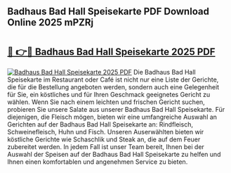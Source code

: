 ## Badhaus Bad Hall Speisekarte PDF Download Online 2025 mPZRj

# <h2><a href="http://gccivf.nevu.top/?p=Badhaus+Bad+Hall+Speisekarte">🔗 👉🔴 Badhaus Bad Hall Speisekarte 2025 PDF</a></h2>

[![Badhaus Bad Hall Speisekarte 2025 PDF](https://i.imgur.com/dBaPXMq.png)](http://gccivf.nevu.top/?p=Badhaus+Bad+Hall+Speisekarte)
Die Badhaus Bad Hall Speisekarte im Restaurant oder Café ist nicht nur eine Liste der Gerichte, die für die Bestellung angeboten werden, sondern auch eine Gelegenheit für Sie, ein köstliches und für Ihren Geschmack geeignetes Gericht zu wählen. Wenn Sie nach einem leichten und frischen Gericht suchen, probieren Sie unsere Salate aus unserer Badhaus Bad Hall Speisekarte. Für diejenigen, die Fleisch mögen, bieten wir eine umfangreiche Auswahl an Gerichten auf der Badhaus Bad Hall Speisekarte an: Rindfleisch, Schweinefleisch, Huhn und Fisch. Unseren Auserwählten bieten wir köstliche Gerichte wie Schaschlik und Steak an, die auf dem Feuer zubereitet werden. In jedem Fall ist unser Team bereit, Ihnen bei der Auswahl der Speisen auf der Badhaus Bad Hall Speisekarte zu helfen und Ihnen einen komfortablen und angenehmen Service zu bieten.
